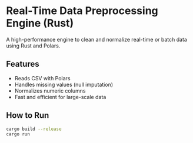 # Real-Time Data Preprocessing Engine (Rust)

A high-performance engine to clean and normalize real-time or batch data using Rust and Polars.

## Features
- Reads CSV with Polars
- Handles missing values (null imputation)
- Normalizes numeric columns
- Fast and efficient for large-scale data

## How to Run

```bash
cargo build --release
cargo run
